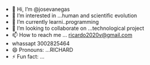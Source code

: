 - 👋 Hi, I’m @josevanegas 
- 👀 I’m interested in ...human and scientific evolution
- 🌱 I’m currently learni..programming
- 💞️ I’m looking to collaborate on ...technological project
- 📫 How to reach me ... ricardo2020v@gmail.com
- whassapt 3002825464
- 😄 Pronouns: ...RICHARD
- ⚡ Fun fact: ...

<!---
rikivanegas/rikivanegas is a ✨ special ✨ repository because its `README.md` (this file) appears on your GitHub profile.
You can click the Preview link to take a look at your changes.
--->
